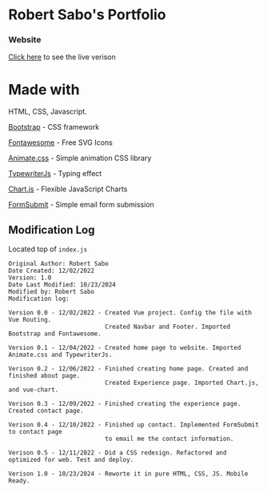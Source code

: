 # Robert Sabo's Portfolio

### Website

[Click here](https://robbysabo.github.io/Portfolio/) to see the live verison

# Made with

HTML, CSS, Javascript.

[Bootstrap](https://getbootstrap.com/) - CSS framework

[Fontawesome](https://fontawesome.com/) - Free SVG Icons

[Animate.css](https://animate.style/) - Simple animation CSS library

[TypewriterJs](https://github.com/tameemsafi/typewriterjs) - Typing effect

[Chart.js](https://www.chartjs.org/) - Flexible JavaScript Charts

[FormSubmit](https://formsubmit.co/) - Simple email form submission

## Modification Log

Located top of `index.js`

```
Original Author: Robert Sabo
Date Created: 12/02/2022
Version: 1.0
Date Last Modified: 10/23/2024
Modified by: Robert Sabo
Modification log:

Version 0.0 - 12/02/2022 - Created Vue project. Config the file with Vue Routing. 
                           Created Navbar and Footer. Imported Bootstrap and Fontawesome.

Version 0.1 - 12/04/2022 - Created home page to website. Imported Animate.css and TypewriterJs.

Verison 0.2 - 12/06/2022 - Finished creating home page. Created and finished about page. 
                           Created Experience page. Imported Chart.js, and vue-chart.

Verison 0.3 - 12/09/2022 - Finished creating the experience page. Created contact page.

Verison 0.4 - 12/10/2022 - Finished up contact. Implemented FormSubmit to contact page
                           to email me the contact information.

Verison 0.5 - 12/11/2022 - Did a CSS redesign. Refactored and optimized for web. Test and deploy.

Verison 1.0 - 10/23/2024 - Reworte it in pure HTML, CSS, JS. Mobile Ready.
```
